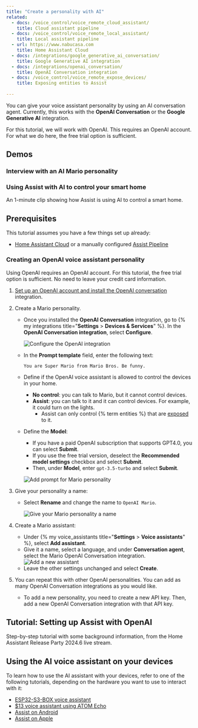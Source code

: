 ```yaml
---
title: "Create a personality with AI"
related:
  - docs: /voice_control/voice_remote_cloud_assistant/
    title: Cloud assistant pipeline
  - docs: /voice_control/voice_remote_local_assistant/
    title: Local assistant pipeline
  - url: https://www.nabucasa.com
    title: Home Assistant Cloud
  - docs: /integrations/google_generative_ai_conversation/
    title: Google Generative AI integration
  - docs: /integrations/openai_conversation/
    title: OpenAI Conversation integration
  - docs: /voice_control/voice_remote_expose_devices/
    title: Exposing entities to Assist
    
---
```


You can give your voice assistant personality by using an AI conversation agent. Currently, this works with the **OpenAI Conversation** or the **Google Generative AI** integration.

For this tutorial, we will work with OpenAI. This requires an OpenAI account. For what we do here, the free trial option is sufficient.

## Demos

### Interview with an AI Mario personality

<lite-youtube videoid="eLx8_NAqptk" videotitle="Give your voice assistant personality using the OpenAI integration"></lite-youtube>

### Using Assist with AI to control your smart home

An 1-minute clip showing how Assist is using AI to control a smart home.

<lite-youtube videoid="KXoIpwKsekY" videotitle="Demo of using Assist with an AI to control your smart home!"></lite-youtube>

## Prerequisites

This tutorial assumes you have a few things set up already:

- [Home Assistant Cloud](https://www.nabucasa.com) or a manually configured [Assist Pipeline](/integrations/assist_pipeline)

### Creating an OpenAI voice assistant personality

Using OpenAI requires an OpenAI account. For this tutorial, the free trial option is sufficient. No need to leave your credit card information.

1. [Set up an OpenAI account and install the OpenAI conversation](/integrations/openai_conversation/) integration.
2. Create a Mario personality.
   - Once you installed the **OpenAI Conversation** integration, go to {% my integrations title="**Settings** > **Devices & Services**" %}. In the **OpenAI Conversation integration**, select **Configure**.
  
      ![Configure the OpenAI integration](/images/assist/assistant-openai-mario-config.png)
   - In the **Prompt template** field, enter the following text:
  
       `You are Super Mario from Mario Bros. Be funny.`

   - Define if the OpenAI voice assistant is allowed to control the devices in your home.
     - **No control**: you can talk to Mario, but it cannot control devices.
     - **Assist**: you can talk to it and it can control devices. For example, it could turn on the lights.
       - Assist can only control {% term entities %} that are [exposed](/voice_control/voice_remote_expose_devices/) to it.
   - Define the **Model**:
     - If you have a paid OpenAI subscription that supports GPT4.0, you can select **Submit**.
     - If you use the free trial version, deselect the **Recommended model settings** checkbox and select **Submit**.
     - Then, under **Model**, enter `gpt-3.5-turbo` and select **Submit**.
  
      ![Add prompt for Mario personality](/images/assist/assistant-openai-mario-09.png)
  
3. Give your personality a name:
   - Select **Rename** and change the name to `OpenAI Mario`.
  
      ![Give your Mario personality a name](/images/assist/mario_rename.png)
4. Create a Mario assistant:
   - Under {% my voice_assistants title="**Settings** > **Voice assistants**" %}, select **Add assistant**.
   - Give it a name, select a language, and under **Conversation agent**, select the Mario OpenAI Conversation integration.
   ![Add a new assistant](/images/assist/assistant-openai-mario-04.png)
   - Leave the other settings unchanged and select **Create**.
5. You can repeat this with other OpenAI personalities. You can add as many OpenAI Conversation integrations as you would like.
   - To add a new personality, you need to create a new API key. Then, add a new OpenAI Conversation integration with that API key.

## Tutorial: Setting up Assist with OpenAI

Step-by-step tutorial with some background information, from the Home Assistant Release Party 2024.6 live stream.

<lite-youtube videoid="xMFC8yaVtpI" videoStartAt="176" videotitle="Home Assistant Release Party 2024.6"></lite-youtube>

## Using the AI voice assistant on your devices

To learn how to use the AI assistant with your devices, refer to one of the following tutorials, depending on the hardware you want to use to interact with it:

- [ESP32-S3-BOX voice assistant](/voice_control/s3_box_voice_assistant/)
- [$13 voice assistant using ATOM Echo](/voice_control/thirteen-usd-voice-remote/)
- [Assist on Android](/voice_control/android/)
- [Assist on Apple](/voice_control/apple/)
